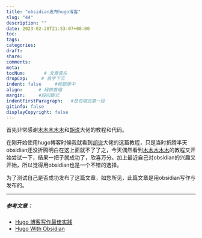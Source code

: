```yaml
---
title: "obsidian发布hugo博客"
slug: "44"
description: ""
date: 2023-02-28T21:53:07+08:00
toc: 
tags: 
categories:
draft: 
share:
comments:
meta: 
tocNum:       # 文章表头
dropCap:     # 首字下沉
indent: false     #标题居中
align:      # 段排首缩
margin:     #段间距式
indentFirstParagraph:   #是否缩进第一段
gitinfo: false
displayCopyright: false
---
```


首先非常感谢[木木木木木](https://immmmm.com/)和[胡说](https://zhangyingwei.github.io/)大佬的教程和代码。

在刚开始使用hugo博客时候我就看到[胡说](https://zhangyingwei.github.io/)大佬的这篇教程，只是当时折腾半天obsidian还没折腾明白在这上面就不了了之，今天偶然看到[木木木木木](https://immmmm.com/)的教程又开始尝试一下，结果一把子就成功了，欣喜万分。加上最近自己对obsidian的兴趣又开始，所以觉得用obsidian也是一个不错的选择。

为了测试自己是否成功发布了这篇文章，如您所见，此篇文章是用obsidian写作与发布的。


--- 

##### 参考文章：

- [Hugo 博客写作最佳实践](https://blog.zhangyingwei.com/posts/2022m4d11h19m42s28/)
-  [Hugo With Obsidian](https://immmmm.com/hugo-with-obsidian/)